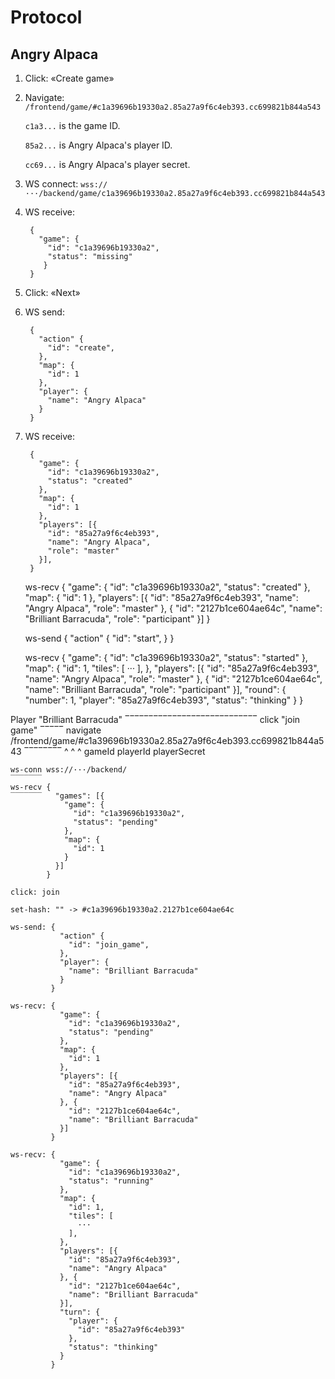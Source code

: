 # Protocol

## Angry Alpaca

1. Click: «Create game»

2. Navigate: `/frontend/game/#c1a39696b19330a2.85a27a9f6c4eb393.cc699821b844a543`

	`c1a3...` is the game ID.

	`85a2...` is Angry Alpaca's player ID.

	`cc69...` is Angry Alpaca's player secret.

3. WS connect: `wss://···/backend/game/c1a39696b19330a2.85a27a9f6c4eb393.cc699821b844a543`

4. WS receive:

		{
		  "game": {
		    "id": "c1a39696b19330a2",
		    "status": "missing"
		   }
		}

5. Click: «Next»

6. WS send:

		{
		  "action" {
		    "id": "create",
		  },
		  "map": {
		    "id": 1
		  },
		  "player": {
		    "name": "Angry Alpaca"
		  }
		}

7. WS receive:

		{
		  "game": {
		    "id": "c1a39696b19330a2",
		    "status": "created"
		  },
		  "map": {
		    "id": 1
		  },
		  "players": [{
		    "id": "85a27a9f6c4eb393",
		    "name": "Angry Alpaca",
		    "role": "master"
		  }],
		}

	ws-recv {
	          "game": {
	            "id": "c1a39696b19330a2",
	            "status": "created"
	          },
	          "map": {
	            "id": 1
	          },
	          "players": [{
	            "id": "85a27a9f6c4eb393",
	            "name": "Angry Alpaca",
	            "role": "master"
	          }, {
	            "id": "2127b1ce604ae64c",
	            "name": "Brilliant Barracuda",
	            "role": "participant"
	          }]
	        }

	ws-send {
	          "action" {
	            "id": "start",
	          }
	        }

	ws-recv {
	          "game": {
	            "id": "c1a39696b19330a2",
	            "status": "started"
	          },
	          "map": {
	            "id": 1,
	            "tiles": [
	              ···
	            ],
	          },
	          "players": [{
	            "id": "85a27a9f6c4eb393",
	            "name": "Angry Alpaca",
	            "role": "master"
	          }, {
	            "id": "2127b1ce604ae64c",
	            "name": "Brilliant Barracuda",
	            "role": "participant"
	          }],
	          "round": {
	            "number": 1,
	            "player": "85a27a9f6c4eb393",
	            "status": "thinking"
	          }
	        }

Player "Brilliant Barracuda"
‾‾‾‾‾‾‾‾‾‾‾‾‾‾‾‾‾‾‾‾‾‾‾‾‾‾‾‾
	click "join game"
	‾‾‾‾‾
	navigate /frontend/game/#c1a39696b19330a2.85a27a9f6c4eb393.cc699821b844a543
	‾‾‾‾‾‾‾‾                ^                ^                ^
	                        gameId           playerId         playerSecret

	ws-conn wss://···/backend/
	‾‾‾‾‾‾‾
	ws-recv {
	‾‾‾‾‾‾‾   "games": [{
	            "game": {
	              "id": "c1a39696b19330a2",
	              "status": "pending"
	            },
	            "map": {
	              "id": 1
	            }
	          }]
	        }

	click: join

	set-hash: "" -> #c1a39696b19330a2.2127b1ce604ae64c

	ws-send: {
	           "action" {
	             "id": "join_game",
	           },
	           "player": {
	             "name": "Brilliant Barracuda"
	           }
	         }

	ws-recv: {
	           "game": {
	             "id": "c1a39696b19330a2",
	             "status": "pending"
	           },
	           "map": {
	             "id": 1
	           },
	           "players": [{
	             "id": "85a27a9f6c4eb393",
	             "name": "Angry Alpaca"
	           }, {
	             "id": "2127b1ce604ae64c",
	             "name": "Brilliant Barracuda"
	           }]
	         }

	ws-recv: {
	           "game": {
	             "id": "c1a39696b19330a2",
	             "status": "running"
	           },
	           "map": {
	             "id": 1,
	             "tiles": [
	               ···
	             ],
	           },
	           "players": [{
	             "id": "85a27a9f6c4eb393",
	             "name": "Angry Alpaca"
	           }, {
	             "id": "2127b1ce604ae64c",
	             "name": "Brilliant Barracuda"
	           }],
	           "turn": {
	             "player": {
	               "id": "85a27a9f6c4eb393"
	             },
	             "status": "thinking"
	           }
	         }
